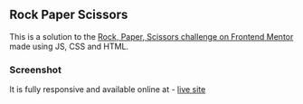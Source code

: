 ## Rock Paper Scissors

This is a solution to the [Rock, Paper, Scissors challenge on Frontend Mentor](https://www.frontendmentor.io/challenges/rock-paper-scissors-game-pTgwgvgH) made using JS, CSS and HTML.

### Screenshot

It is fully responsive and available online at - [live site](https://womoemy.github.io/rock_paper_scissors/)

